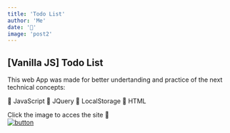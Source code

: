 ```yaml
---
title: 'Todo List'
author: 'Me'
date: '📰'
image: 'post2'
---
```


## [Vanilla JS] Todo List

This web App was made for better undertanding and practice of the next technical concepts:

&#128196; JavaScript
&#128211; JQuery
&#128211; LocalStorage
&#128296; HTML

Click the image to acces the site 📖                                                              
[![button](https://res.cloudinary.com/byplants/image/upload/c_thumb,w_200,g_face/v1617361459/byplantsmedia/advisor-to-do-list_xsf2mt.jpg)](https://lucasninjaturtle.github.io/myTaskList/)
